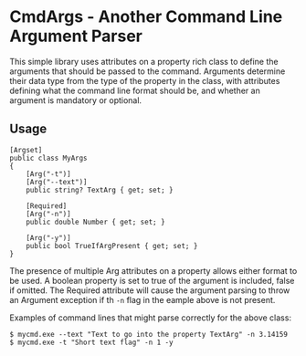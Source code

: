 # CmdArgs - Another Command Line Argument Parser
This simple library uses attributes on a property rich class to define the arguments that should be passed to the command.
Arguments determine their data type from the type of the property in the class, with attributes defining what the
command line format should be, and whether an argument is mandatory or optional.

## Usage
```
[Argset]
public class MyArgs
{
    [Arg("-t")]
    [Arg("--text")]
    public string? TextArg { get; set; }
    
    [Required]
    [Arg("-n")]
    public double Number { get; set; }
    
    [Arg("-y")]
    public bool TrueIfArgPresent { get; set; }
}
```
The presence of multiple Arg attributes on a property allows either format to be used. A boolean property is set
to true of the argument is included, false if omitted. The Required attribute will cause the argument parsing
to throw an Argument exception if th `-n` flag in the eample above is not present.

Examples of command lines that might parse correctly for the above class:

```
$ mycmd.exe --text "Text to go into the property TextArg" -n 3.14159
$ mycmd.exe -t "Short text flag" -n 1 -y
```
